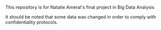 This repository is for Natalie Ameral's final project in Big Data Analysis

It should be noted that some data was changed in order to comply with confidentiality protocols. 
